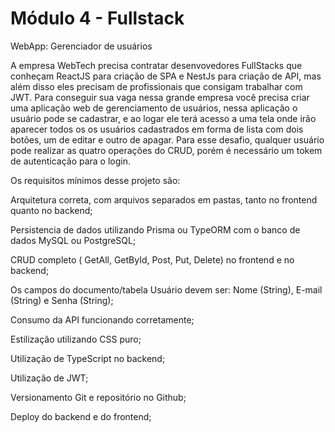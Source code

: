 # Módulo 4 - Fullstack

WebApp: Gerenciador de usuários

A empresa WebTech precisa contratar desenvovedores FullStacks que conheçam ReactJS para criação de SPA e NestJs para criação de API, mas além disso eles precisam de profissionais que consigam trabalhar com JWT. Para conseguir sua vaga nessa grande empresa você precisa criar uma aplicação web de gerenciamento de usuários, nessa aplicação o usuário pode se cadastrar, e ao logar ele terá acesso a uma tela onde irão aparecer todos os os usuários cadastrados em forma de lista com dois botões, um de editar e outro de apagar. Para esse desafio, qualquer usuário pode realizar as quatro operações do CRUD, porém é necessário um tokem de autenticação para o login.

Os requisitos mínimos desse projeto são:

Arquitetura correta, com arquivos separados em pastas, tanto no frontend quanto no backend;

Persistencia de dados utilizando Prisma ou TypeORM com o banco de dados MySQL ou PostgreSQL;

CRUD completo ( GetAll, GetById, Post, Put, Delete) no frontend e no backend;

Os campos do documento/tabela Usuário devem ser: Nome (String), E-mail (String) e Senha (String);

Consumo da API funcionando corretamente;

Estilização utilizando CSS puro;

Utilização de TypeScript no backend;

Utilização de JWT;

Versionamento Git e repositório no Github;

Deploy do backend e do frontend;
